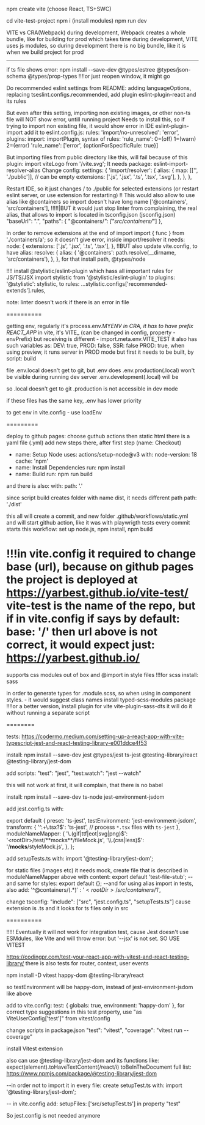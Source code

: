 npm create vite
(choose React, TS+SWC)

cd vite-test-project
npm i (install modules)
npm run dev

VITE vs CRA(Webpack) during development, Webpack creates a whole bundle, like for building for prod
which takes time during development, VITE uses js modules, so during development there is no big bundle, like it is when we build project for prod

---

if ts file shows error:
npm install --save-dev @types/estree @types/json-schema @types/prop-types
!!!!or just reopen window, it might go

Do recommended eslint settings from README:
adding languageOptions, replacing tseslint.configs.recommended, add plugin
eslint-plugin-react and its rules

But even after this setting, importing non existing images, or other non-ts file
will NOT show error, untill running project
Needs to install this, so if trying to import non existing file, it would show error in IDE
eslint-plugin-import
add it to eslint.config.js:
rules: 'import/no-unresolved': 'error',
plugins: import: importPlugin,
syntax of rules:
'rule_name': 0=(off) 1=(warn) 2=(error)
'rule_name': ['error', {optionForSpecificRule: true}]

But importing files from public directory like this, will fail because of this plugin:
import viteLogo from '/vite.svg';
It needs package: eslint-import-resolver-alias
Change config:
settings: {
'import/resolver': {
alias: {
map: [['', './public']],
// can be empty
extensions: ['.js', '.jsx', '.ts', '.tsx', '.svg'],
},
},
},

Restart IDE, so it just changes / to ./public for selected extensions (or restart eslint server, or use extension for restarting)
!! This would also allow to use alias like @containers so import doesn't have long name
['@containers', 'src/containers'],
!!!!!|BUT it would just stop linter from complaining, the real alias, that allows to import
is located in tsconfig.json (jsconfig.json)
"baseUrl": ".",
"paths": {
"@containers/_": ["src/containers/_"]
},

In order to remove extensions at the end of import
import { func } from './containers/a';
so it doesn't give error, inside import/resolver it needs:
node: {
extensions: ['.js', '.jsx', '.ts', '.tsx'],
},
!!BUT also update vite.config, to have alias:
resolve: {
alias: {
'@containers': path.resolve(\_\_dirname, 'src/containers'),
},
},
for that install path, @types/node


!!!! install @stylistic/eslint-plugin which hass all important rules for JS/TS/JSX
import stylistic from '@stylistic/eslint-plugin'
to plugins: '@stylistic': stylistic,
to rules: ...stylistic.configs['recommended-extends'].rules,

note: linter doesn't work if there is an error in file

==========

getting env, regularly it's process.env.MY*ENV
in CRA, it has to have prefix REACT_APP*
in vite, it's VITE\_ (can be changed in config, property - envPrefix)
but receiving is different - import.meta.env.VITE_TEST
it also has such variables as: DEV: true, PROD: false, SSR: false
PROD: true, when using preview, it runs server in PROD mode
but first it needs to be built, by script: build

file .env.local doesn't get to git, but .env does
.env.production(.local) won't be visible during running dev server
.env.development(.local) will be

so .local doesn't get to git
.production is not accessible in dev mode

if these files has the same key, .env has lower priority

to get env in vite.config - use loadEnv

=========

deploy to github pages:
choose guthub actions
then static html
there is a yaml file (.yml)
add new steps there, after first step (name: Checkout)

- name: Setup Node
  uses: actions/setup-node@v3
  with:
  node-version: 18
  cache: 'npm'
- name: Install Dependencies
  run: npm install
- name: Build
  run: npm run build

and there is also:
with:
path: '.'

since script build creates folder with name dist, it needs different path
path: './dist'

this all will create a commit, and new folder .github/workflows/static.yml
and will start github action, like it was with playwrigth tests
every commit starts this workflow: set up node.js, npm install, npm build

!!!in vite.config it required to change base (url), because on github pages
the project is deployed at https://yarbest.github.io/vite-test/
vite-test is the name of the repo, but if in vite.config if says by default:
base: '/'
then url above is not correct, it would expect just: https://yarbest.github.io/
========

supports css modules out of box
and @import in style files
!!!for scss install: sass

in order to generate types for .module.scss, so when using in component
styles. - it would suggest class names
install typed-scss-modules package
!!!!or a better version, install plugin for vite
vite-plugin-sass-dts it will do it without running a separate script

========

tests:
https://codermo.medium.com/setting-up-a-react-app-with-vite-typescript-jest-and-react-testing-library-e001ddce4f53

install:
npm install --save-dev jest @types/jest ts-jest @testing-library/react @testing-library/jest-dom

add scripts:
"test": "jest",
"test:watch": "jest --watch"

this will not work at first, it will complain, that there is no babel

install: npm install --save-dev ts-node jest-environment-jsdom

add jest.config.ts with:

export default {
preset: 'ts-jest',
testEnvironment: 'jest-environment-jsdom',
transform: {
'^.+\\.tsx?$': 'ts-jest',
    // process `*.tsx` files with `ts-jest`
  },
  moduleNameMapper: {
    '\\.(gif|ttf|eot|svg|png)$': '<rootDir>/test/**mocks**/fileMock.js',
'\\.(css|less)$': '<rootDir>/**mocks**/styleMock.js',
},
};

add setupTests.ts with:
import '@testing-library/jest-dom';

for static files (images etc) it needs mock, create file that is described in moduleNameMapper above with content:
export default 'test-file-stub';
--and same for styles: export default {};
--and for using alias import in tests, also add: '^@containers/(.\*)$': '<rootDir>/src/containers/$1',

change tsconfig: "include": ["src", "jest.config.ts", "setupTests.ts"] cause extension is .ts and it looks for ts files only in src

==========

!!!!! Eventually it will not work for integration test, cause Jest doesn't use ESMdules, like Vite and will throw error: but '--jsx' is not set.
SO USE VITEST

https://codingpr.com/test-your-react-app-with-vitest-and-react-testing-library/
there is also tests for router, context, user events

npm install -D vitest happy-dom @testing-library/react

so testEnvironment will be happy-dom, instead of jest-environment-jsdom like above

add to vite.config:
test: {
globals: true,
environment: 'happy-dom'
},
for correct type suggestions in this test property, use "as ViteUserConfig['test']" from vitest/config

change scripts in package.json
"test": "vitest",
"coverage": "vitest run --coverage"

install Vitest extension

also can use @testing-library/jest-dom and its functions like:
expect(element).toHaveTextContent(/react/i)
toBeInTheDocument
full list: https://www.npmjs.com/package/@testing-library/jest-dom

--in order not to import it in every file:
create setupTest.ts with:
import '@testing-library/jest-dom';

-- in vite.config add:
setupFiles: ['src/setupTest.ts'] in property "test"

So jest.config is not needed anymore
